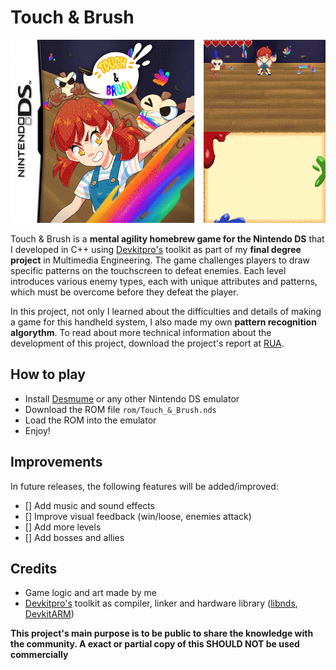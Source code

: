 # Touch & Brush

![Touch and Brush Game](/website/t&b_web.gif)

Touch & Brush is a **mental agility homebrew game for the Nintendo DS** that I developed in C++ using [Devkitpro's](https://devkitpro.org/) toolkit as part of my **final degree project** in Multimedia Engineering.
The game challenges players to draw specific patterns on the touchscreen to defeat enemies. Each level introduces various enemy types, each with unique attributes and patterns, which must be overcome before they defeat the player.

In this project, not only I learned about the difficulties and details of making a game for this handheld system, I also made my own **pattern recognition algorythm**. To read about more technical information about the development of this project, download the project's report at [RUA](https://rua.ua.es/dspace/handle/10045/109319?mode=full).

## How to play
* Install [Desmume](https://desmume.org/) or any other Nintendo DS emulator
* Download the ROM file `rom/Touch_&_Brush.nds`
* Load the ROM into the emulator
* Enjoy!

## Improvements
In future releases, the following features will be added/improved:

- [] Add music and sound effects
- [] Improve visual feedback (win/loose, enemies attack)
- [] Add more levels
- [] Add bosses and allies

## Credits
* Game logic and art made by me
* [Devkitpro's](https://devkitpro.org/) toolkit as compiler, linker and hardware library ([libnds](https://libnds.devkitpro.org/), [DevkitARM](https://devkitpro.org/wiki/devkitARM))

__**This project's main purpose is to be public to share the knowledge with the community. A exact or partial copy of this SHOULD NOT be used commercially**__
